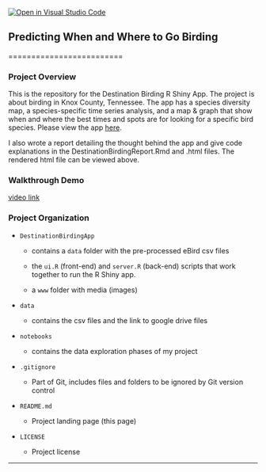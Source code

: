 [![Open in Visual Studio Code](https://classroom.github.com/assets/open-in-vscode-718a45dd9cf7e7f842a935f5ebbe5719a5e09af4491e668f4dbf3b35d5cca122.svg)](https://classroom.github.com/online_ide?assignment_repo_id=11181010&assignment_repo_type=AssignmentRepo)

## Predicting When and Where to Go Birding

=========================

### Project Overview

This is the repository for the Destination Birding R Shiny App. The project is
about birding in Knox County, Tennessee. The app has a species diversity map, a
species-specific time series analysis, and a map & graph that show when and
where the best times and spots are for looking for a specific bird species.
Please view the app [here](https://mlong1397.shinyapps.io/DestinationBirding/).

I also wrote a report detailing the thought behind the app and give code
explanations in the DestinationBirdingReport.Rmd and .html files. The rendered
html file can be viewed above.

### Walkthrough Demo

[video link]()

### Project Organization

- `DestinationBirdingApp`

  - contains a `data` folder with the pre-processed eBird csv files

  - the `ui.R` (front-end) and `server.R` (back-end) scripts that work together
    to run the R Shiny app.

  - a `www` folder with media (images)

- `data`

  - contains the csv files and the link to google drive files

- `notebooks`

  - contains the data exploration phases of my project

- `.gitignore`

  - Part of Git, includes files and folders to be ignored by Git version control

- `README.md`

  - Project landing page (this page)

- `LICENSE`
  - Project license

---
